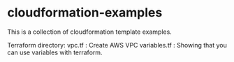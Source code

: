 # cloudformation-examples

This is a collection of cloudformation template examples.

Terraform directory:
           vpc.tf : Create AWS VPC
            variables.tf : Showing that you can use variables with terraform. 
